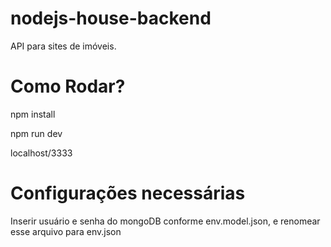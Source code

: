 # nodejs-house-backend

API para sites de imóveis.

# Como Rodar?

npm install

npm run dev

localhost/3333

# Configurações necessárias

Inserir usuário e senha do mongoDB conforme env.model.json, e renomear esse arquivo para env.json